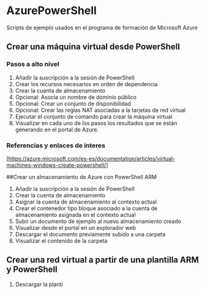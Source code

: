 # AzurePowerShell
Scripts de ejemplo usados en el programa de formación de Microsoft Azure

## Crear una máquina virtual desde PowerShell
### Pasos a alto nivel
1. Añadir la suscripción a la sesión de PowerShell
2. Crear los recursos necesarios en orden de dependencia
3. Crear la cuenta de almacenamiento
4. Opcional: Asocia un nombre de dominio público
5. Opcional: Crear un conjunto de disponibilidad
6. Opcional: Crear las reglas NAT asociadas a la tarjetas de red virtual
7. Ejecutar el conjunto de comando para crear la máquina virtual
8. Visualizar en cada uno de los pasos los resultados que se están generando en el portal de Azure.

### Referencias y enlaces de interes
[https://azure.microsoft.com/es-es/documentation/articles/virtual-machines-windows-create-powershell/]

##Crear un almacenamiento de Azure con PowerShell ARM
1. Añadir la suscripción a la sesión de PowerShell
2. Crear la cuenta de almacenamiento
3. Asignar la cuenta de almacenamiento al contexto actual
4. Crear el contenedor tipo bloque asociado a la cuenta de almacenamiento asignada en el contexto actual
4. Subir un documento de ejemplo al nuevo almacenamiento creado
5. Visualizar desde el portal en un explorador web
6. Descargar el documento previamente subido a una carpeta
7. Visualizar el contenido de la carpeta

## Crear una red virtual a partir de una plantilla ARM y PowerShell
1. Descargar la planti


